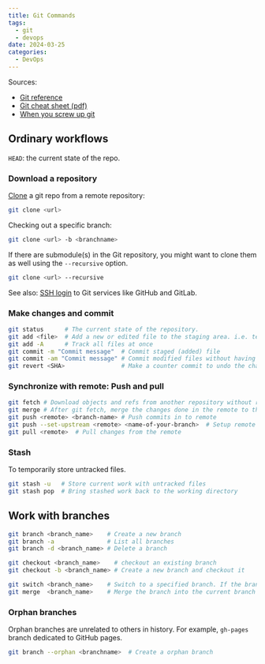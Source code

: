 ```yaml
---
title: Git Commands
tags:
  - git
  - devops
date: 2024-03-25
categories:
  - DevOps
---
```


Sources:

- [Git reference](https://git-scm.com/docs)
- [Git cheat sheet (pdf)](https://training.github.com/downloads/github-git-cheat-sheet.pdf)
- [When you screw up git](https://ohshitgit.com/)

## Ordinary workflows

`HEAD`: the current state of the repo.

### Download a repository

[Clone](https://git-scm.com/docs/git-clone) a git repo from a remote repository:

```sh
git clone <url>
```

Checking out a specific branch:

```sh
git clone <url> -b <branchname>
```

If there are submodule(s) in the Git repository, you might want to clone them as well using the `--recursive` option.

```sh
git clone <url> --recursive
```

See also: [SSH login](2024-03-23-git-ssh-login.md) to Git services like GitHub and GitLab.

### Make changes and commit

```sh
git status      # The current state of the repository.
git add <file>  # Add a new or edited file to the staging area. i.e. telling git to track this file
git add -A      # Track all files at once
git commit -m "Commit message"  # Commit staged (added) file
git commit -am "Commit message" # Commit modified files without having to run git add beforehand
git revert <SHA>                # Make a counter commit to undo the changes. The tracked files will go back to the <SHA> commit.
```

### Synchronize with remote: Push and pull

```sh
git fetch # Download objects and refs from another repository without really pull in the changes
git merge # After git fetch, merge the changes done in the remote to the local repo
git push <remote> <branch-name> # Push commits in to remote
git push --set-upstream <remote> <name-of-your-branch>  # Setup remote url before push
git pull <remote>  # Pull changes from the remote
```

### Stash

To temporarily store untracked files.

```sh
git stash -u   # Store current work with untracked files
git stash pop  # Bring stashed work back to the working directory
```

## Work with branches

```sh
git branch <branch_name>    # Create a new branch
git branch -a               # List all branches
git branch -d <branch_name> # Delete a branch

git checkout <branch_name>    # checkout an existing branch
git checkout -b <branch_name> # Create a new branch and checkout it

git switch <branch_name>    # Switch to a specified branch. If the branch name does not exist, create one.
git merge  <branch_name>    # Merge the branch into the current branch
```

### Orphan branches

Orphan branches are unrelated to others in history. For example, `gh-pages` branch dedicated to GitHub pages.

```sh
git branch --orphan <branchname>  # Create a orphan branch
```
